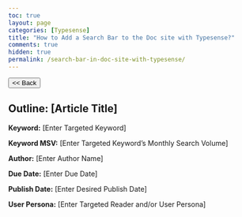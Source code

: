 ```yaml
---
toc: true
layout: page
categories: [Typesense]
title: "How to Add a Search Bar to the Doc site with Typesense?"
comments: true
hidden: true
permalink: /search-bar-in-doc-site-with-typesense/
---
```


<button class="back-button" onclick="window.history.back()"><< Back</button>

## Outline: [Article Title]

**Keyword:** [Enter Targeted Keyword]

**Keyword MSV:** [Enter Targeted Keyword’s Monthly Search Volume]

**Author:** [Enter Author Name]

**Due Date:** [Enter Due Date]

**Publish Date:** [Enter Desired Publish Date]

**User Persona:** [Enter Targeted Reader and/or User Persona]

<br>
